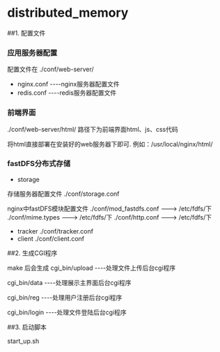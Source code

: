 # distributed_memory


##1. 配置文件

### 应用服务器配置

配置文件在 ./conf/web-server/
* nginx.conf ----nginx服务器配置文件
* redis.conf ----redis服务器配置文件

### 前端界面

./conf/web-server/html/ 路径下为前端界面html、js、css代码

将html直接部署在安装好的web服务器下即可.
例如：/usr/local/nginx/html/

### fastDFS分布式存储

* storage 

存储服务器配置文件 ./conf/storage.conf  

nginx中fastDFS模块配置文件 ./conf/mod_fastdfs.conf ---> /etc/fdfs/下
                           ./conf/mime.types       ---> /etc/fdfs/下
                           ./conf/http.conf        ---> /etc/fdfs/下

* tracker ./conf/tracker.conf
* client  ./conf/client.conf


##2. 生成CGI程序

make 后会生成 
cgi_bin/upload    ----处理文件上传后台cgi程序

cgi_bin/data      ----处理展示主界面后台cgi程序

cgi_bin/reg       ----处理用户注册后台cgi程序

cgi_bin/login     ----处理文件登陆后台cgi程序

##3. 启动脚本

start_up.sh

